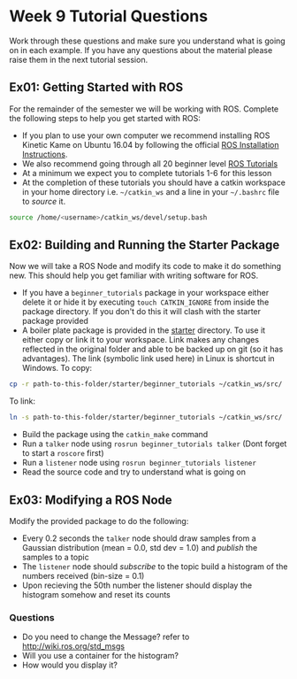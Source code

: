 Week 9 Tutorial Questions
=========================

Work through these questions and make sure you understand what is going on in each example. If you have any questions about the material please raise them in the next tutorial session.

Ex01: Getting Started with ROS
-------------------------------

For the remainder of the semester we will be working with ROS. Complete the following steps to help you get started with ROS:

* If you plan to use your own computer we recommend installing ROS Kinetic Kame on Ubuntu 16.04 by following the official [ROS Installation Instructions].
* We also recommend going through all 20 beginner level [ROS Tutorials]
* At a minimum we expect you to complete tutorials 1-6 for this lesson 
* At the completion of these tutorials you should have a catkin workspace in your home directory i.e. `~/catkin_ws` and a line in your `~/.bashrc` file to *source* it.
```bash
source /home/<username>/catkin_ws/devel/setup.bash
```


Ex02: Building and Running the Starter Package 
-----------------------------------------------

Now we will take a ROS Node and modify its code to make it do something new. This should help you get familiar with writing software for ROS.

* If you have a `beginner_tutorials` package in your workspace either delete it or hide it by executing `touch CATKIN_IGNORE` from inside the package directory. If you don't do this it will clash with the starter package provided
* A boiler plate package is provided in the [starter](./starter) directory. To use it either copy or link it to your workspace. Link makes any changes reflected in the original folder and able to be backed up on git (so it has advantages). The link (symbolic link used here) in Linux is shortcut in Windows.
To copy:
```bash
cp -r path-to-this-folder/starter/beginner_tutorials ~/catkin_ws/src/
```
To link:
```bash
ln -s path-to-this-folder/starter/beginner_tutorials ~/catkin_ws/src/
```
* Build the package using the `catkin_make` command
* Run a `talker` node using `rosrun beginner_tutorials talker` (Dont forget to start a `roscore` first)
* Run a `listener` node using `rosrun beginner_tutorials listener` 
* Read the source code and try to understand what is going on


Ex03: Modifying a ROS Node
---------------------------

Modify the provided package to do the following:

* Every 0.2 seconds the `talker` node should draw samples from a Gaussian distribution (mean = 0.0, std dev = 1.0) and *publish* the samples to a topic
* The `listener` node should *subscribe* to the topic build a histogram of the numbers received (bin-size = 0.1)
* Upon recieving the 50th number the listener should display the histogram somehow and reset its counts 

### Questions ###

* Do you need to change the Message? refer to http://wiki.ros.org/std_msgs
* Will you use a container for the histogram?
* How would you display it?


[ROS Installation Instructions]: http://wiki.ros.org/ROS/Installation
[ROS Tutorials]: http://wiki.ros.org/ROS/Tutorials
